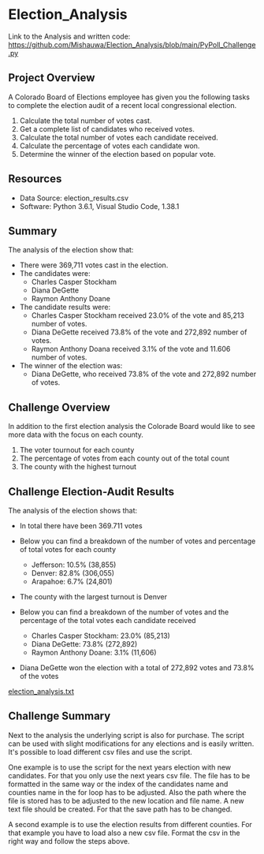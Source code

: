 # Election_Analysis

Link to the Analysis and written code: https://github.com/Mishauwa/Election_Analysis/blob/main/PyPoll_Challenge.py

## Project Overview
A Colorado Board of Elections employee has given you the following tasks to complete the election audit 
of a recent local congressional election.

1. Calculate the total number of votes cast.
2. Get a complete list of candidates who received votes. 
3. Calculate the total number of votes each candidate received. 
4. Calculate the percentage of votes each candidate won.
5. Determine the winner of the election based on popular vote. 

## Resources
- Data Source: election_results.csv
- Software: Python 3.6.1, Visual Studio Code, 1.38.1

## Summary
The analysis of the election show that:
- There were 369,711 votes cast in the election.
- The candidates were:
  - Charles Casper Stockham
  - Diana DeGette
  - Raymon Anthony Doane
- The candidate results were:
  - Charles Casper Stockham received 23.0% of the vote and 85,213 number of votes.
  - Diana DeGette received 73.8% of the vote and 272,892 number of votes.
  - Raymon Anthony Doana received 3.1% of the vote and 11.606 number of votes.
- The winner of the election was:
  - Diana DeGette, who received 73.8% of the vote and 272,892 number of votes.
  
## Challenge Overview
In addition to the first election analysis the Colorade Board would like to see more data with the focus on each county.

1. The voter tournout for each county
2. The percentage of votes from each county out of the total count
3. The county with the highest turnout 

## Challenge Election-Audit Results

The analysis of the election shows that:

- In total there have been 369.711 votes
- Below you can find a breakdown of the number of votes and percentage of total votes for each county

    - Jefferson: 10.5% (38,855)
    - Denver: 82.8% (306,055)
    - Arapahoe: 6.7% (24,801)

- The county with the largest turnout is Denver
- Below you can find a breakdown of the number of votes and the percentage of the total votes each candidate received

  - Charles Casper Stockham: 23.0% (85,213)
  - Diana DeGette: 73.8% (272,892)
  - Raymon Anthony Doane: 3.1% (11,606)

- Diana DeGette won the election with a total of 272,892 votes and 73.8% of the votes

[election_analysis.txt](https://github.com/Mishauwa/Election_Analysis/files/9539032/election_analysis.txt)



## Challenge Summary

Next to the analysis the underlying script is also for purchase. The script can be used with slight modifications for any elections and is easily written. 
It's possible to load different csv files and use the script. 

One example is to use the script for the next years election with new candidates. For that you only use the next years csv file. 
The file has to be formatted in the same way or the index of the candidates name and counties name in the for loop has to be adjusted. Also the path where the file is stored has to be adjusted to the new location and file name. A new text file should be created. For that the save path has to be changed. 

A second example is to use the election results from different counties. For that example you have to load also a new csv file. Format the csv in the right way and follow the steps above. 




